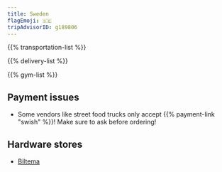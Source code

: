 ```yaml
---
title: Sweden
flagEmoji: 🇸🇪
tripAdvisorID: g189806
---
```


{{% transportation-list %}}

{{% delivery-list %}}

{{% gym-list %}}

## Payment issues
- Some vendors like street food trucks only accept {{% payment-link "swish" %}}! Make sure to ask before ordering!

## Hardware stores
- [Biltema](https://www.biltema.se/en-se/)
